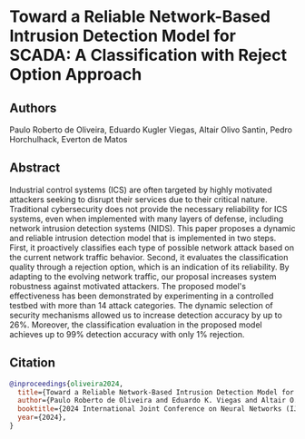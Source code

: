 # Toward a Reliable Network-Based Intrusion Detection Model for SCADA: A Classification with Reject Option Approach

## Authors
Paulo Roberto de Oliveira, Eduardo Kugler Viegas, Altair Olivo Santin, Pedro Horchulhack, Everton de Matos

## Abstract
Industrial control systems (ICS) are often targeted by highly motivated attackers seeking to disrupt their services due to their critical nature. Traditional cybersecurity does not provide the necessary reliability for ICS systems, even when implemented with many layers of defense, including network intrusion detection systems (NIDS).
This paper proposes a dynamic and reliable intrusion detection model that is implemented in two steps. First, it proactively classifies each type of possible network attack based on the current network traffic behavior. Second, it evaluates the classification quality through a rejection option, which is an indication of its reliability. By adapting to the evolving network traffic, our proposal increases system robustness against motivated attackers.
The proposed model's effectiveness has been demonstrated by experimenting in a controlled testbed with more than 14 attack categories. The dynamic selection of security mechanisms allowed us to increase detection accuracy by up to 26%. Moreover, the classification evaluation in the proposed model achieves up to 99% detection accuracy with only 1% rejection.

## Citation
```bibtex
@inproceedings{oliveira2024,
  title={Toward a Reliable Network-Based Intrusion Detection Model for SCADA: A Classification with Reject Option Approach},
  author={Paulo Roberto de Oliveira and Eduardo K. Viegas and Altair O. Santin and Pedro Horchulhack and Everton de Matos},
  booktitle={2024 International Joint Conference on Neural Networks (IJCNN)},
  year={2024},
}
```
